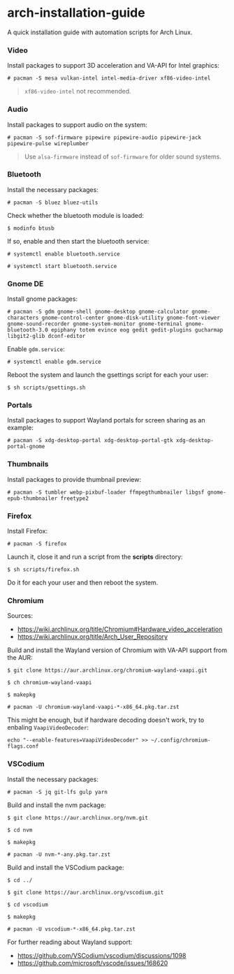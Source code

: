 # arch-installation-guide
A quick installation guide with automation scripts for Arch Linux.

### Video

Install packages to support 3D acceleration and VA-API for Intel graphics:
```
# pacman -S mesa vulkan-intel intel-media-driver xf86-video-intel
```

> `xf86-video-intel` not recommended.

### Audio

Install packages to support audio on the system:
```
# pacman -S sof-firmware pipewire pipewire-audio pipewire-jack pipewire-pulse wireplumber
```

> Use `alsa-firmware` instead of `sof-firmware` for older sound systems.

### Bluetooth

Install the necessary packages:
```
# pacman -S bluez bluez-utils
```

Check whether the bluetooth module is loaded:
```
$ modinfo btusb
```

If so, enable and then start the bluetooth service:
```
# systemctl enable bluetooth.service

# systemctl start bluetooth.service
```

### Gnome DE

Install gnome packages:
```
# pacman -S gdm gnome-shell gnome-desktop gnome-calculator gnome-characters gnome-control-center gnome-disk-utility gnome-font-viewer gnome-sound-recorder gnome-system-monitor gnome-terminal gnome-bluetooth-3.0 epiphany totem evince eog gedit gedit-plugins gucharmap libgit2-glib dconf-editor
```

Enable `gdm.service`:
```
# systemctl enable gdm.service
```

Reboot the system and launch the gsettings script for each your user:
```
$ sh scripts/gsettings.sh
```

### Portals

Install packages to support Wayland portals for screen sharing as an example:
```
# pacman -S xdg-desktop-portal xdg-desktop-portal-gtk xdg-desktop-portal-gnome
```

### Thumbnails

Install packages to provide thumbnail preview:
```
# pacman -S tumbler webp-pixbuf-loader ffmpegthumbnailer libgsf gnome-epub-thumbnailer freetype2
```

### Firefox

Install Firefox:
```
# pacman -S firefox
```

Launch it, close it and run a script from the **scripts** directory:
```
$ sh scripts/firefox.sh
```

Do it for each your user and then reboot the system.

### Chromium

Sources:
- https://wiki.archlinux.org/title/Chromium#Hardware_video_acceleration
- https://wiki.archlinux.org/title/Arch_User_Repository

Build and install the Wayland version of Chromium with VA-API support from the AUR:
```
$ git clone https://aur.archlinux.org/chromium-wayland-vaapi.git

$ ch chromium-wayland-vaapi

$ makepkg

# pacman -U chromium-wayland-vaapi-*-x86_64.pkg.tar.zst
```

This might be enough, but if hardware decoding doesn't work, try to enbaling `VaapiVideoDecoder`:
```
echo "--enable-features=VaapiVideoDecoder" >> ~/.config/chromium-flags.conf
```

### VSCodium

Install the necessary packages:
```
# pacman -S jq git-lfs gulp yarn
```

Build and install the nvm package:
```
$ git clone https://aur.archlinux.org/nvm.git

$ cd nvm

$ makepkg

# pacman -U nvm-*-any.pkg.tar.zst
```

Build and install the VSCodium package:
```
$ cd ../

$ git clone https://aur.archlinux.org/vscodium.git

$ cd vscodium

$ makepkg

# pacman -U vscodium-*-x86_64.pkg.tar.zst
```

For further reading about Wayland support:
- https://github.com/VSCodium/vscodium/discussions/1098
- https://github.com/microsoft/vscode/issues/168620

